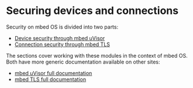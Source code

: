 # Securing devices and connections

Security on mbed OS is divided into two parts:

* [Device security through mbed uVisor](uvisor.md)
* [Connection security through mbed TLS](tls.md)

The sections cover working with these modules in the context of mbed OS. Both have more generic documentation available on other sites:

* [mbed uVisor full documentation](docs.mbed.com/docs/uvisor-and-uvisor-lib-documentation/en/latest/)
* [mbed TLS full documentation](https://tls.mbed.org/)
